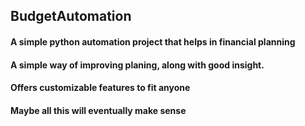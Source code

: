 ## BudgetAutomation
#### A simple python automation project that helps in financial planning 
#### A simple way of improving planing, along  with good insight.
#### Offers customizable features to fit anyone
#### Maybe all this will eventually make sense 
